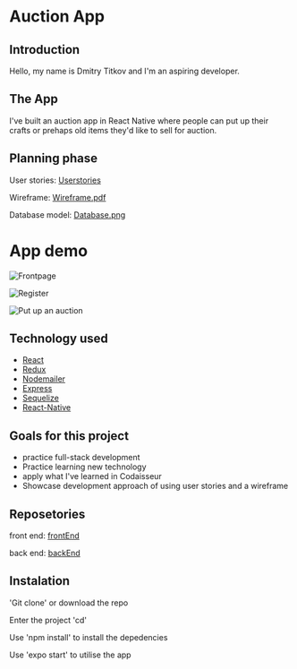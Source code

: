 # Auction App

## Introduction

Hello, my name is Dmitry Titkov and I'm an aspiring developer.

## The App

I've built an auction app in React Native where people can put up their crafts or prehaps old items they'd like to sell for auction.

## Planning phase

User stories: [Userstories](https://github.com/Dmitry-Titkov/portfolioApp/projects/1)

Wireframe: [Wireframe.pdf](https://github.com/Dmitry-Titkov/portfolioApp/files/4900780/Wireframe.pdf)

Database model: [Database.png](https://user-images.githubusercontent.com/63857560/87116615-82867200-c276-11ea-81a2-ca842693b98a.png)

# App demo

![Frontpage](https://user-images.githubusercontent.com/63857560/87115984-093a4f80-c275-11ea-836d-aa45c04b7331.png)

![Register](https://user-images.githubusercontent.com/63857560/87115978-05a6c880-c275-11ea-800b-d23d761f0d80.png)

![Put up an auction](https://user-images.githubusercontent.com/63857560/87115991-0ccdd680-c275-11ea-8f0d-8e0edef2b34d.png)

## Technology used

- [React](https://github.com/Dmitry-Titkov/portfolioApp/blob/0dc22d6ca3a92962ec8a25c234fa00415859658e/SiteApp.js)
- [Redux](https://github.com/Dmitry-Titkov/portfolioApp/blob/664d9c9775208c176c87885fd74e86d2e3c1d020/src/components/Register.js)
- [Nodemailer](https://github.com/Dmitry-Titkov/portfolioAppBack/blob/4c3865ae69d93f9ae22273a4e1243eedae104118/email.js)
- [Express](https://github.com/Dmitry-Titkov/portfolioAppBack/blob/e51b149b9aa1e7d2d53aadcc6a51d2913f9aa2f0/index.js)
- [Sequelize](https://github.com/Dmitry-Titkov/portfolioAppBack/blob/4c3865ae69d93f9ae22273a4e1243eedae104118/models/user.js)
- [React-Native](https://github.com/Dmitry-Titkov/portfolioApp/blob/664d9c9775208c176c87885fd74e86d2e3c1d020/src/components/Register.js)

## Goals for this project

- practice full-stack development
- Practice learning new technology
- apply what I've learned in Codaisseur
- Showcase development approach of using user stories and a wireframe

## Reposetories

front end: [frontEnd](https://github.com/Dmitry-Titkov/portfolioApp)

back end: [backEnd](https://github.com/Dmitry-Titkov/portfolioAppBack)

## Instalation

'Git clone' or download the repo

Enter the project 'cd'

Use 'npm install' to install the depedencies

Use 'expo start' to utilise the app
